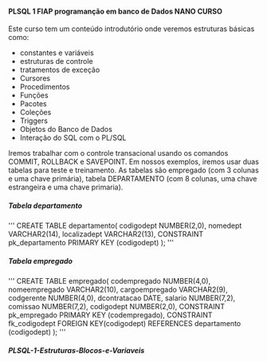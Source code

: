 #### PLSQL 1  FIAP programanção em banco de Dados NANO CURSO

Este curso tem um conteúdo introdutório onde veremos estruturas básicas como:

- constantes e variáveis
- estruturas de controle
- tratamentos de exceção
- Cursores
- Procedimentos
-  Funções    	   	   
- Pacotes    	   	   
- Coleções    	   	   
- Triggers    	   	   
- Objetos do Banco de Dados
- Interação do SQL com o PL/SQL

Iremos trabalhar com o controle transacional usando os comandos COMMIT, ROLLBACK e SAVEPOINT.  Em nossos exemplos, iremos usar duas tabelas  para teste e treinamento. As tabelas são empregado (com 3 colunas e uma chave primária), tabela DEPARTAMENTO (com 8 colunas, uma chave estrangeira e uma chave primaria).  

##### Tabela departamento
'''
CREATE TABLE departamento(
  codigodept     NUMBER(2,0), 
  nomedept       VARCHAR2(14),
  localizadept   VARCHAR2(13),
  CONSTRAINT pk_departamento PRIMARY KEY (codigodept)
);
'''
##### Tabela  empregado
'''
CREATE TABLE empregado(
  codempregado     NUMBER(4,0),
  nomeempregado    VARCHAR2(10),
  cargoempregado   VARCHAR2(9),
  codgerente       NUMBER(4,0),
  dcontratacao     DATE,
  salario          NUMBER(7,2),
  comissao         NUMBER(7,2),
  codigodept       NUMBER(2,0),
  CONSTRAINT pk_empregado PRIMARY KEY (codempregado),
  CONSTRAINT fk_codigodept FOREIGN KEY(codigodept) REFERENCES departamento (codigodept)
  ); 
  '''   
##### PLSQL-1-Estruturas-Blocos-e-Variaveis
